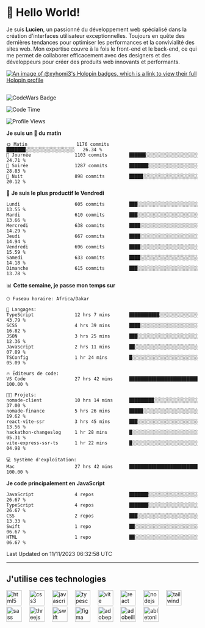 # 👋 Hello World!

Je suis **Lucien**, un passionné du développement web spécialisé dans la création d'interfaces utilisateur exceptionnelles. Toujours en quête des dernières tendances pour optimiser les performances et la convivialité des sites web. Mon expertise couvre à la fois le front-end et le back-end, ce qui me permet de collaborer efficacement avec des designers et des développeurs pour créer des produits web innovants et performants.

[![An image of @xyhomi3's Holopin badges, which is a link to view their full Holopin profile](https://holopin.me/xyhomi3)](https://holopin.io/@xyhomi3)

##

![CodeWars Badge](https://www.codewars.com/users/xyhomi3/badges/small)

<!--START_SECTION:waka-->
![Code Time](http://img.shields.io/badge/Code%20Time-215%20hrs%2019%20mins-blue)

![Profile Views](http://img.shields.io/badge/Vues%20du%20profil-21-blue)

**Je suis un 🐤 du matin** 

```text
🌞 Matin                  1176 commits        ███████░░░░░░░░░░░░░░░░░░   26.34 % 
🌆 Journée                1103 commits        ██████░░░░░░░░░░░░░░░░░░░   24.71 % 
🌃 Soirée                 1287 commits        ███████░░░░░░░░░░░░░░░░░░   28.83 % 
🌙 Nuit                   898 commits         █████░░░░░░░░░░░░░░░░░░░░   20.12 % 
```
📅 **Je suis le plus productif le Vendredi** 

```text
Lundi                    605 commits         ███░░░░░░░░░░░░░░░░░░░░░░   13.55 % 
Mardi                    610 commits         ███░░░░░░░░░░░░░░░░░░░░░░   13.66 % 
Mercredi                 638 commits         ████░░░░░░░░░░░░░░░░░░░░░   14.29 % 
Jeudi                    667 commits         ████░░░░░░░░░░░░░░░░░░░░░   14.94 % 
Vendredi                 696 commits         ████░░░░░░░░░░░░░░░░░░░░░   15.59 % 
Samedi                   633 commits         ████░░░░░░░░░░░░░░░░░░░░░   14.18 % 
Dimanche                 615 commits         ███░░░░░░░░░░░░░░░░░░░░░░   13.78 % 
```


📊 **Cette semaine, je passe mon temps sur** 

```text
🕑︎ Fuseau horaire: Africa/Dakar

💬 Langages: 
TypeScript               12 hrs 7 mins       ███████████░░░░░░░░░░░░░░   43.79 % 
SCSS                     4 hrs 39 mins       ████░░░░░░░░░░░░░░░░░░░░░   16.82 % 
JSON                     3 hrs 25 mins       ███░░░░░░░░░░░░░░░░░░░░░░   12.36 % 
JavaScript               2 hrs 11 mins       ██░░░░░░░░░░░░░░░░░░░░░░░   07.89 % 
TSConfig                 1 hr 24 mins        █░░░░░░░░░░░░░░░░░░░░░░░░   05.09 % 

🔥 Éditeurs de code: 
VS Code                  27 hrs 42 mins      █████████████████████████   100.00 % 

🐱‍💻 Projets: 
nomade-client            10 hrs 14 mins      █████████░░░░░░░░░░░░░░░░   37.00 % 
nomade-finance           5 hrs 26 mins       █████░░░░░░░░░░░░░░░░░░░░   19.62 % 
react-vite-ssr           3 hrs 45 mins       ███░░░░░░░░░░░░░░░░░░░░░░   13.56 % 
hackathon-changeslog     1 hr 28 mins        █░░░░░░░░░░░░░░░░░░░░░░░░   05.31 % 
vite-express-ssr-ts      1 hr 22 mins        █░░░░░░░░░░░░░░░░░░░░░░░░   04.98 % 

💻 Système d'exploitation: 
Mac                      27 hrs 42 mins      █████████████████████████   100.00 % 
```

**Je code principalement en JavaScript** 

```text
JavaScript               4 repos             ███████░░░░░░░░░░░░░░░░░░   26.67 % 
TypeScript               4 repos             ███████░░░░░░░░░░░░░░░░░░   26.67 % 
CSS                      2 repos             ███░░░░░░░░░░░░░░░░░░░░░░   13.33 % 
Swift                    1 repo              ██░░░░░░░░░░░░░░░░░░░░░░░   06.67 % 
HTML                     1 repo              ██░░░░░░░░░░░░░░░░░░░░░░░   06.67 % 
```




 Last Updated on 11/11/2023 06:32:58 UTC
<!--END_SECTION:waka-->
---

## J'utilise ces technologies

<div align="left">
  <img src="https://skillicons.dev/icons?i=html" height="40" alt="html5 logo"  />
  <img width="12" />
  <img src="https://skillicons.dev/icons?i=css" height="40" alt="css3 logo"  />
  <img width="12" />
  <img src="https://skillicons.dev/icons?i=js" height="40" alt="javascript logo"  />
  <img width="12" />
  <img src="https://skillicons.dev/icons?i=ts" height="40" alt="typescript logo"  />
  <img width="12" />
  <img src="https://skillicons.dev/icons?i=vite" height="40" alt="vite logo"  />
  <img width="12" />
  <img src="https://skillicons.dev/icons?i=react" height="40" alt="react logo"  />
  <img width="12" />
  <img src="https://cdn.jsdelivr.net/gh/devicons/devicon/icons/nodejs/nodejs-original.svg" height="40" alt="nodejs logo"  />
  <img width="12" />
  <img src="https://skillicons.dev/icons?i=tailwind" height="40" alt="tailwindcss logo"  />
  <img width="12" />
  <img src="https://skillicons.dev/icons?i=sass" height="40" alt="sass logo"  />
  <img width="12" />
  <img src="https://skillicons.dev/icons?i=threejs" height="40" alt="threejs logo"  />
  <img width="12" />
  <img src="https://skillicons.dev/icons?i=swift" height="40" alt="swift logo"  />
  <img width="12" />
  <img src="https://skillicons.dev/icons?i=figma" height="40" alt="figma logo"  />
  <img width="12" />
  <img src="https://skillicons.dev/icons?i=ps" height="40" alt="adobephotoshop logo"  />
  <img width="12" />
  <img src="https://skillicons.dev/icons?i=ai" height="40" alt="adobeillustrator logo"  />
  <img width="12" />
  <img src="https://skillicons.dev/icons?i=ableton" height="40" alt="abletonlive logo"  />
</div>



